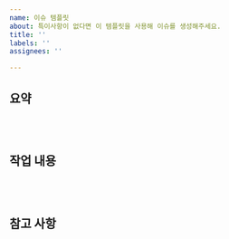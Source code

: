 ```yaml
---
name: 이슈 템플릿
about: 특이사항이 없다면 이 템플릿을 사용해 이슈를 생성해주세요.
title: ''
labels: ''
assignees: ''

---
```


## 요약

<br><br>

## 작업 내용

<br><br>

## 참고 사항

<br><br>
